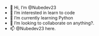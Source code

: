 - 👋 Hi, I’m @Nubedev23 
- 👀 I’m interested in learn to code
- 🌱 I’m currently learning Python
- 💞️ I’m looking to collaborate on anything?.
- 📫 @Nubedev23 here. 

<!---
Nubedev23/Nubedev23 is a ✨ special ✨ repository because its `README.md` (this file) appears on your GitHub profile.
You can click the Preview link to take a look at your changes.
--->
